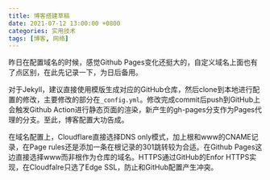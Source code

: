 ```yaml
---
title: 博客搭建草稿
date: 2021-07-12 13:00:00 +0800
categories: 实用技术
tags: [博客, 网络]
---
```


昨日在配置域名的时候，感觉Github Pages变化还挺大的，自定义域名上面也有了点区别，在此先记录一下，为日后备用。

对于Jekyll，建议直接使用模版生成对应的GitHub仓库，然后clone到本地进行配置的修改，主要修改的部分在`_config.yml`。修改完成commit后push到GitHub上会触发Github Action进行静态页面的渲染，新产生的gh-pages分支作为Pages代理的分支。至此，博客配置大功告成。

在域名配置上，Cloudflare直接选择DNS only模式，加上根和www的CNAME记录，在Page rules还是添加一条在根记录的301跳转较为合适。在Github Pages这边直接选择www而非根作为仓库的域名。HTTPS通过GitHub的Enfor HTTPS实现，在Cloudfalre只选了Edge SSL，防止和GitHub配置产生冲突。
